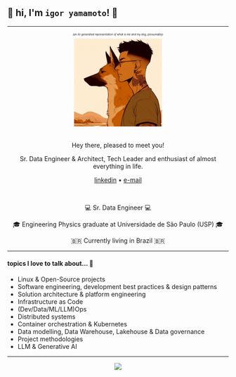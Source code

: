 ## :dragon: hi, I'm `igor yamamoto`! :dragon:

---

<div align="center">
  <p style="font-size:6px"><i>(an AI-generated representation of what is me and my dog, presumably)</i></p>
  <a href="https://wangchujiang.com/">
    <img width="200" height="200" src=".imgs/me&lotus.jpeg" />
  </a>
  <br>
  <br>
  
  Hey there, pleased to meet you! 
  
  Sr. Data Engineer & Architect, Tech Leader and enthusiast of almost everything in life.
  <br>
  <p>
    <a href="https://twitter.com/jaywcjlove">linkedin</a> • 
    <a href="mailto:igorhc.yamamoto@gmail.com">e-mail</a>
  </p>
  <br>

&#128187; Sr. Data Engineer &#128187;

&#127891; Engineering Physics graduate at Universidade de São Paulo (USP) &#127891;

🇧🇷 Currently living in Brazil 🇧🇷

</div>

---

#### topics I love to talk about... :speech_balloon:

- Linux & Open-Source projects
- Software engineering, development best practices & design patterns
- Solution architecture & platform engineering
- Infrastructure as Code
- (Dev/Data/ML/LLM)Ops
- Distributed systems
- Container orchestration & Kubernetes
- Data modelling, Data Warehouse, Lakehouse & Data governance
- Project methodologies
- LLM & Generative AI

---

<div align="center">
  <p align="center">
    <a href="https://skillicons.dev">
        <img src="https://skillicons.dev/icons?i=python,bash,ansible,terraform,linux,azure,gcp,kubernetes,docker,github" />
    </a>
  </p>
</div>
